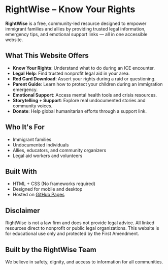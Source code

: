 # RightWise – Know Your Rights

**RightWise** is a free, community-led resource designed to empower immigrant families and allies by providing trusted legal information, emergency tips, and emotional support links — all in one accessible website.

## What This Website Offers

- **Know Your Rights**: Understand what to do during an ICE encounter.
- **Legal Help**: Find trusted nonprofit legal aid in your area.
- **Red Card Download**: Assert your rights during a raid or questioning.
- **Parent Guide**: Learn how to protect your children during an immigration emergency.
- **Emotional Support**: Access mental health tools and crisis resources.
- **Storytelling + Support**: Explore real undocumented stories and community voices.
- **Donate**: Help global humanitarian efforts through a support link.

## Who It's For

- Immigrant families
- Undocumented individuals
- Allies, educators, and community organizers
- Legal aid workers and volunteers

## Built With

- HTML + CSS (No frameworks required)
- Designed for mobile and desktop
- Hosted on [GitHub Pages](https://pages.github.com/)

## Disclaimer

RightWise is not a law firm and does not provide legal advice. All linked resources direct to nonprofit or public legal organizations. This website is for educational use only and protected by the First Amendment.

## Built by the RightWise Team

We believe in safety, dignity, and access to information for all communities.
